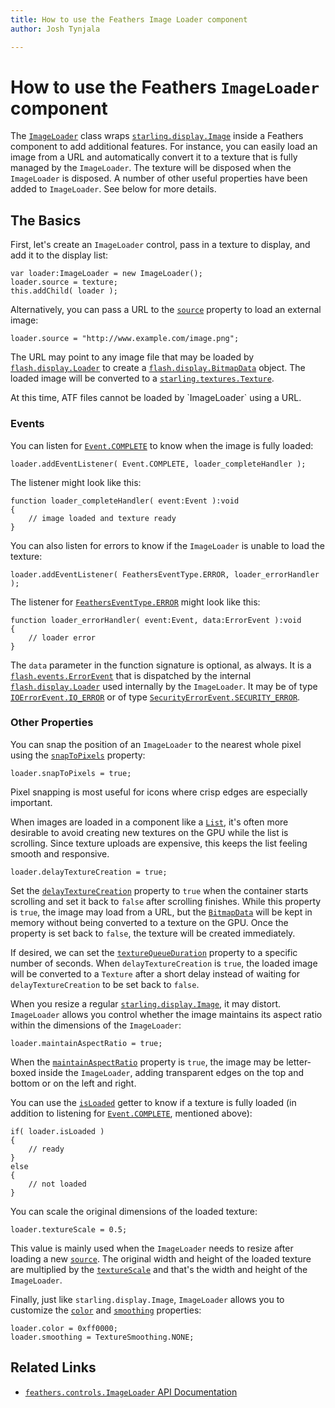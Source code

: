 ```yaml
---
title: How to use the Feathers Image Loader component  
author: Josh Tynjala

---
```

# How to use the Feathers `ImageLoader` component

The [`ImageLoader`](../api-reference/feathers/controls/ImageLoader.html) class wraps [`starling.display.Image`](http://doc.starling-framework.org/core/starling/display/Image.html) inside a Feathers component to add additional features. For instance, you can easily load an image from a URL and automatically convert it to a texture that is fully managed by the `ImageLoader`. The texture will be disposed when the `ImageLoader` is disposed. A number of other useful properties have been added to `ImageLoader`. See below for more details.

## The Basics

First, let's create an `ImageLoader` control, pass in a texture to display, and add it to the display list:

``` code
var loader:ImageLoader = new ImageLoader();
loader.source = texture;
this.addChild( loader );
```

Alternatively, you can pass a URL to the [`source`](../api-reference/feathers/controls/ImageLoader.html#source) property to load an external image:

``` code
loader.source = "http://www.example.com/image.png";
```

The URL may point to any image file that may be loaded by [`flash.display.Loader`](http://help.adobe.com/en_US/FlashPlatform/reference/actionscript/3/flash/display/Loader.html) to create a [`flash.display.BitmapData`](http://help.adobe.com/en_US/FlashPlatform/reference/actionscript/3/flash/display/BitmapData.html) object. The loaded image will be converted to a [`starling.textures.Texture`](http://doc.starling-framework.org/core/starling/textures/Texture.html).

<aside class="warn">At this time, ATF files cannot be loaded by `ImageLoader` using a URL.</aside>

### Events

You can listen for [`Event.COMPLETE`](../api-reference/feathers/controls/ImageLoader.html#event:complete) to know when the image is fully loaded:

``` code
loader.addEventListener( Event.COMPLETE, loader_completeHandler );
```

The listener might look like this:

``` code
function loader_completeHandler( event:Event ):void
{
    // image loaded and texture ready
}
```

You can also listen for errors to know if the `ImageLoader` is unable to load the texture:

``` code
loader.addEventListener( FeathersEventType.ERROR, loader_errorHandler );
```

The listener for [`FeathersEventType.ERROR`](../api-reference/feathers/events/FeathersEventType.html#ERROR) might look like this:

``` code
function loader_errorHandler( event:Event, data:ErrorEvent ):void
{
    // loader error
}
```

The `data` parameter in the function signature is optional, as always. It is a [`flash.events.ErrorEvent`](http://help.adobe.com/en_US/FlashPlatform/reference/actionscript/3/flash/events/ErrorEvent.html) that is dispatched by the internal [`flash.display.Loader`](http://help.adobe.com/en_US/FlashPlatform/reference/actionscript/3/flash/display/Loader.html) used internally by the `ImageLoader`. It may be of type [`IOErrorEvent.IO_ERROR`](http://help.adobe.com/en_US/FlashPlatform/reference/actionscript/3/flash/events/IOErrorEvent.html#IO_ERROR) or of type [`SecurityErrorEvent.SECURITY_ERROR`](http://help.adobe.com/en_US/FlashPlatform/reference/actionscript/3/flash/events/SecurityErrorEvent.html#SECURITY_ERROR).

### Other Properties

You can snap the position of an `ImageLoader` to the nearest whole pixel using the [`snapToPixels`](../api-reference/feathers/controls/ImageLoader.html#snapToPixels) property:

``` code
loader.snapToPixels = true;
```

Pixel snapping is most useful for icons where crisp edges are especially important.

When images are loaded in a component like a [`List`](list.html), it's often more desirable to avoid creating new textures on the GPU while the list is scrolling. Since texture uploads are expensive, this keeps the list feeling smooth and responsive.

``` code
loader.delayTextureCreation = true;
```

Set the [`delayTextureCreation`](../api-reference/feathers/controls/ImageLoader.html#delayTextureCreation) property to `true` when the container starts scrolling and set it back to `false` after scrolling finishes. While this property is `true`, the image may load from a URL, but the [`BitmapData`](http://help.adobe.com/en_US/FlashPlatform/reference/actionscript/3/flash/display/BitmapData.html) will be kept in memory without being converted to a texture on the GPU. Once the property is set back to `false`, the texture will be created immediately.

If desired, we can set the [`textureQueueDuration`](../api-reference/feathers/controls/ImageLoader.html#textureQueueDuration) property to a specific number of seconds. When `delayTextureCreation` is `true`, the loaded image will be converted to a `Texture` after a short delay instead of waiting for `delayTextureCreation` to be set back to `false`.

When you resize a regular [`starling.display.Image`](http://doc.starling-framework.org/core/starling/display/Image.html), it may distort. `ImageLoader` allows you control whether the image maintains its aspect ratio within the dimensions of the `ImageLoader`:

``` code
loader.maintainAspectRatio = true;
```

When the [`maintainAspectRatio`](../api-reference/feathers/controls/ImageLoader.html#maintainAspectRatio) property is `true`, the image may be letter-boxed inside the `ImageLoader`, adding transparent edges on the top and bottom or on the left and right.

You can use the [`isLoaded`](../api-reference/feathers/controls/ImageLoader.html#isLoaded) getter to know if a texture is fully loaded (in addition to listening for [`Event.COMPLETE`](../api-reference/feathers/controls/ImageLoader.html#event:complete), mentioned above):

``` code
if( loader.isLoaded )
{
    // ready
}
else
{
    // not loaded
}
```

You can scale the original dimensions of the loaded texture:

``` code
loader.textureScale = 0.5;
```

This value is mainly used when the `ImageLoader` needs to resize after loading a new [`source`](../api-reference/feathers/controls/ImageLoader.html#source). The original width and height of the loaded texture are multiplied by the [`textureScale`](../api-reference/feathers/controls/ImageLoader.html#textureScale) and that's the width and height of the `ImageLoader`.

Finally, just like `starling.display.Image`, `ImageLoader` allows you to customize the [`color`](../api-reference/feathers/controls/ImageLoader.html#color) and [`smoothing`](../api-reference/feathers/controls/ImageLoader.html#smoothing) properties:

``` code
loader.color = 0xff0000;
loader.smoothing = TextureSmoothing.NONE;
```

## Related Links

-   [`feathers.controls.ImageLoader` API Documentation](../api-reference/feathers/controls/ImageLoader.html)